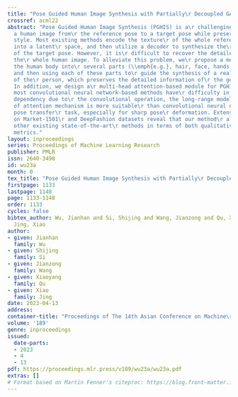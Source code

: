 ```yaml
---
title: "Pose Guided Human Image Synthesis with Partially\r Decoupled GAN"
crossref: acml22
abstract: "Pose Guided Human Image Synthesis (PGHIS) is a\r challenging task of transforming
  a human image from\r the reference pose to a target pose while preserving\r its
  style. Most existing methods encode the texture\r of the whole reference human image
  into a latent\r space, and then utilize a decoder to synthesize the\r image texture
  of the target pose. However, it is\r difficult to recover the detailed texture of
  the\r whole human image. To alleviate this problem, we\r propose a method by decoupling
  the human body into\r several parts (\\emph{e.g.}, hair, face, hands, feet,\r \\emph{etc.})
  and then using each of these parts to\r guide the synthesis of a realistic image
  of the\r person, which preserves the detailed information of\r the generated images.
  In addition, we design a\r multi-head attention-based module for PGHIS. Because\r
  most convolutional neural network-based methods have\r difficulty in modeling long-range
  dependency due to\r the convolutional operation, the long-range modeling\r capability
  of attention mechanism is more suitable\r than convolutional neural networks for
  pose transfer\r task, especially for sharp pose\r deformation. Extensive experiments
  on Market-1501\r and DeepFashion datasets reveal that our method\r almost outperforms
  other existing state-of-the-art\r methods in terms of both qualitative and\r quantitative
  metrics."
layout: inproceedings
series: Proceedings of Machine Learning Research
publisher: PMLR
issn: 2640-3498
id: wu23a
month: 0
tex_title: "Pose Guided Human Image Synthesis with Partially\r Decoupled GAN"
firstpage: 1133
lastpage: 1148
page: 1133-1148
order: 1133
cycles: false
bibtex_author: Wu, Jianhan and Si, Shijing and Wang, Jianzong and Qu, Xiaoyang and
  Jing, Xiao
author:
- given: Jianhan
  family: Wu
- given: Shijing
  family: Si
- given: Jianzong
  family: Wang
- given: Xiaoyang
  family: Qu
- given: Xiao
  family: Jing
date: 2023-04-13
address:
container-title: "Proceedings of The 14th Asian Conference on Machine\r Learning"
volume: '189'
genre: inproceedings
issued:
  date-parts:
  - 2023
  - 4
  - 13
pdf: https://proceedings.mlr.press/v189/wu23a/wu23a.pdf
extras: []
# Format based on Martin Fenner's citeproc: https://blog.front-matter.io/posts/citeproc-yaml-for-bibliographies/
---
```

